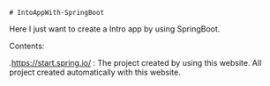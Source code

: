     # IntoAppWith-SpringBoot

Here I just want to create a Intro app by using SpringBoot.

  Contents:
  
  .https://start.spring.io/ : The project created by using this website. All project created automatically with this website.
